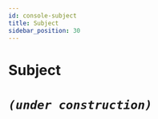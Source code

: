 ```yaml
---
id: console-subject  
title: Subject  
sidebar_position: 30
---
```


# Subject

# **_`(under construction)`_**